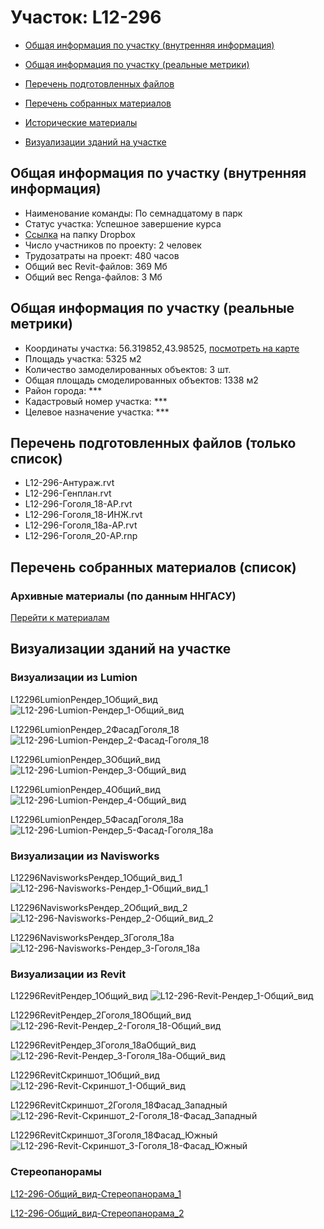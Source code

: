 # Участок: L12-296

* [Общая информация по участку (внутренняя информация)](#Chapter1)

* [Общая информация по участку (реальные метрики)](#Chapter2)

* [Перечень подготовленных файлов](#Chapter3)

* [Перечень собранных материалов](#Chapter4)

* [Исторические материалы](#Chapter5)

* [Визуализации зданий на участке](#Chapter6)

## <a id="Chapter1"></a> Общая информация по участку (внутренняя информация)
+ Наименование команды: По семнадцатому в парк
+ Статус участка: Успешное завершение курса
+ [Ссылка](https://www.dropbox.com/sh/wvvgv1nw1iqred9/AAB-4vqDRxbET2CaH7HArASPa/L12_296?dl=0) на папку Dropbox
+ Число участников по проекту: 2 человек
+ Трудозатраты на проект: 480 часов
+ Общий вес Revit-файлов: 369 Мб
+ Общий вес Renga-файлов: 3 Мб
## <a id="Chapter2"></a> Общая информация по участку (реальные метрики)
+ Координаты участка: 56.319852,43.98525, [посмотреть на карте](https://yandex.ru/maps/47/nizhny-novgorod/?ll=43.98525%2C56.319852&z=19)
+ Площадь участка: 5325 м2
+ Количество замоделированных объектов: 3 шт.
+ Общая площадь смоделированных объектов: 1338 м2
+ Район города: *** 
+ Кадастровый номер участка: *** 
+ Целевое назначение участка: *** 
## <a id="Chapter3"></a> Перечень подготовленных файлов (только список)
+ L12-296-Антураж.rvt
+ L12-296-Генплан.rvt
+ L12-296-Гоголя_18-АР.rvt
+ L12-296-Гоголя_18-ИНЖ.rvt
+ L12-296-Гоголя_18а-АР.rvt
+ L12-296-Гоголя_20-АР.rnp
## <a id="Chapter4"></a> Перечень собранных материалов (список)
### <a id="Chapter5"></a> Архивные материалы (по данным ННГАСУ)
[Перейти к материалам](/BuidingsInfo/3646aa33-43a8-4431-9708-4f7a919e42a4/About.md)
## <a id="Chapter6"></a> Визуализации зданий на участке
### Визуализации из Lumion
L12296LumionРендер_1Общий_вид
![L12-296-Lumion-Рендер_1-Общий_вид](/Images/L12_296/L12-296-Lumion-Рендер_1-Общий_вид_Compressed.jpg)

L12296LumionРендер_2ФасадГоголя_18
![L12-296-Lumion-Рендер_2-Фасад-Гоголя_18](/Images/L12_296/L12-296-Lumion-Рендер_2-Фасад-Гоголя_18_Compressed.jpg)

L12296LumionРендер_3Общий_вид
![L12-296-Lumion-Рендер_3-Общий_вид](/Images/L12_296/L12-296-Lumion-Рендер_3-Общий_вид_Compressed.jpg)

L12296LumionРендер_4Общий_вид
![L12-296-Lumion-Рендер_4-Общий_вид](/Images/L12_296/L12-296-Lumion-Рендер_4-Общий_вид_Compressed.jpg)

L12296LumionРендер_5ФасадГоголя_18а
![L12-296-Lumion-Рендер_5-Фасад-Гоголя_18а](/Images/L12_296/L12-296-Lumion-Рендер_5-Фасад-Гоголя_18а_Compressed.jpg)

### Визуализации из Navisworks
L12296NavisworksРендер_1Общий_вид_1
![L12-296-Navisworks-Рендер_1-Общий_вид_1](/Images/L12_296/L12-296-Navisworks-Рендер_1-Общий_вид_1_Compressed.jpg)

L12296NavisworksРендер_2Общий_вид_2
![L12-296-Navisworks-Рендер_2-Общий_вид_2](/Images/L12_296/L12-296-Navisworks-Рендер_2-Общий_вид_2_Compressed.jpg)

L12296NavisworksРендер_3Гоголя_18а
![L12-296-Navisworks-Рендер_3-Гоголя_18а](/Images/L12_296/L12-296-Navisworks-Рендер_3-Гоголя_18а_Compressed.jpg)

### Визуализации из Revit
L12296RevitРендер_1Общий_вид
![L12-296-Revit-Рендер_1-Общий_вид](/Images/L12_296/L12-296-Revit-Рендер_1-Общий_вид_Compressed.jpg)

L12296RevitРендер_2Гоголя_18Общий_вид
![L12-296-Revit-Рендер_2-Гоголя_18-Общий_вид](/Images/L12_296/L12-296-Revit-Рендер_2-Гоголя_18-Общий_вид_Compressed.jpg)

L12296RevitРендер_3Гоголя_18аОбщий_вид
![L12-296-Revit-Рендер_3-Гоголя_18а-Общий_вид](/Images/L12_296/L12-296-Revit-Рендер_3-Гоголя_18а-Общий_вид_Compressed.jpg)

L12296RevitСкриншот_1Общий_вид
![L12-296-Revit-Скриншот_1-Общий_вид](/Images/L12_296/L12-296-Revit-Скриншот_1-Общий_вид_Compressed.jpg)

L12296RevitСкриншот_2Гоголя_18Фасад_Западный
![L12-296-Revit-Скриншот_2-Гоголя_18-Фасад_Западный](/Images/L12_296/L12-296-Revit-Скриншот_2-Гоголя_18-Фасад_Западный_Compressed.jpg)

L12296RevitСкриншот_3Гоголя_18Фасад_Южный
![L12-296-Revit-Скриншот_3-Гоголя_18-Фасад_Южный](/Images/L12_296/L12-296-Revit-Скриншот_3-Гоголя_18-Фасад_Южный_Compressed.jpg)

### Стереопанорамы
[L12-296-Общий_вид-Стереопанорама_1](https://pano.autodesk.com/pano.html?url=jpgs/c15fa70e-a326-42c4-9705-06f2dbf427a3&version=2)

[L12-296-Общий_вид-Стереопанорама_2](https://pano.autodesk.com/pano.html?url=jpgs/c46c9edf-df77-4d80-82af-ddc5ac8f8232&version=2)


